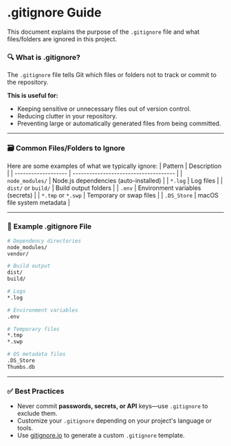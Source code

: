 # .gitignore Guide

This document explains the purpose of the `.gitignore` file and what files/folders are ignored in this project.


### 🔍 What is .gitignore?
The `.gitignore` file tells Git which files or folders not to track or commit to the repository.

**This is useful for:**
- Keeping sensitive or unnecessary files out of version control.
- Reducing clutter in your repository.
- Preventing large or automatically generated files from being committed.

---

### 🗃️ Common Files/Folders to Ignore
Here are some examples of what we typically ignore:
| Pattern             | Description                           |
| ------------------- | ------------------------------------- |
| `node_modules/`     | Node.js dependencies (auto-installed) |
| `*.log`             | Log files                             |
| `dist/` or `build/` | Build output folders                  |
| `.env`              | Environment variables (secrets)       |
| `*.tmp` or `*.swp`  | Temporary or swap files               |
| `.DS_Store`         | macOS file system metadata            |


---

### 🧾 Example .gitignore File

```sh
# Dependency directories
node_modules/
vendor/

# Build output
dist/
build/

# Logs
*.log

# Environment variables
.env

# Temporary files
*.tmp
*.swp

# OS metadata files
.DS_Store
Thumbs.db
```

---

### ✅ Best Practices
- Never commit **passwords, secrets, or API** keys—use `.gitignore` to exclude them.
- Customize your `.gitignore` depending on your project's language or tools.
- Use [gitignore.io](https://www.toptal.com/developers/gitignore) to generate a custom `.gitignore` template.